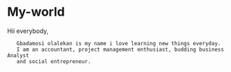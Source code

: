 # My-world

Hii everybody,

       Gbadamosi olalekan is my name i love learning new things everyday. 
       I am an accountant, project management enthusiast, budding business Analyst
       and social entrepreneur.
